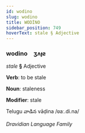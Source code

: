 ```yaml
---
id: wodino
slug: wodino
title: WODİNO
sidebar_position: 749
hoverText: stale § Adjective
---
```


### wodino&emsp;<span kind="abugida">ʒʌɟƨ</span>

*stale* **§** Adjective

**Verb**: to be stale

**Noun**: staleness

**Modifier**: stale

Telugu వాడిన vāḍina /ʋaː.di.na/

*Dravidian Language Family*